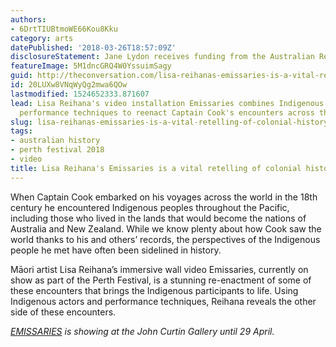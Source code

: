 ```yaml
---
authors:
- 6DrtTIUBtmoWE66Kou8Kku
category: arts
datePublished: '2018-03-26T18:57:09Z'
disclosureStatement: Jane Lydon receives funding from the Australian Research Council.
featureImage: 5M1dncGRQ4W0YssuimSagy
guid: http://theconversation.com/lisa-reihanas-emissaries-is-a-vital-retelling-of-colonial-history-93365
id: 20LUXw8VNqWyQg2mwa6QOw
lastmodified: 1524652333.871607
lead: Lisa Reihana's video installation Emissaries combines Indigenous actors and
  performance techniques to reenact Captain Cook's encounters across the Pacific.
slug: lisa-reihanas-emissaries-is-a-vital-retelling-of-colonial-history
tags:
- australian history
- perth festival 2018
- video
title: Lisa Reihana's Emissaries is a vital retelling of colonial history
---
```

When Captain Cook embarked on his voyages across the world in the 18th century he encountered Indigenous peoples throughout the Pacific, including those who lived in the lands that would become the nations of Australia and New Zealand. While we know plenty about how Cook saw the world thanks to his and others’ records, the perspectives of the Indigenous people he met have often been sidelined in history. 

Māori artist Lisa Reihana’s immersive wall video Emissaries, currently on show as part of the Perth Festival, is a stunning re-enactment of some of these encounters that brings the Indigenous participants to life. Using Indigenous actors and performance techniques, Reihana reveals the other side of these encounters. 


_[EMISSARIES](http://johncurtingallery.curtin.edu.au) is showing at the John Curtin Gallery until 29 April._
